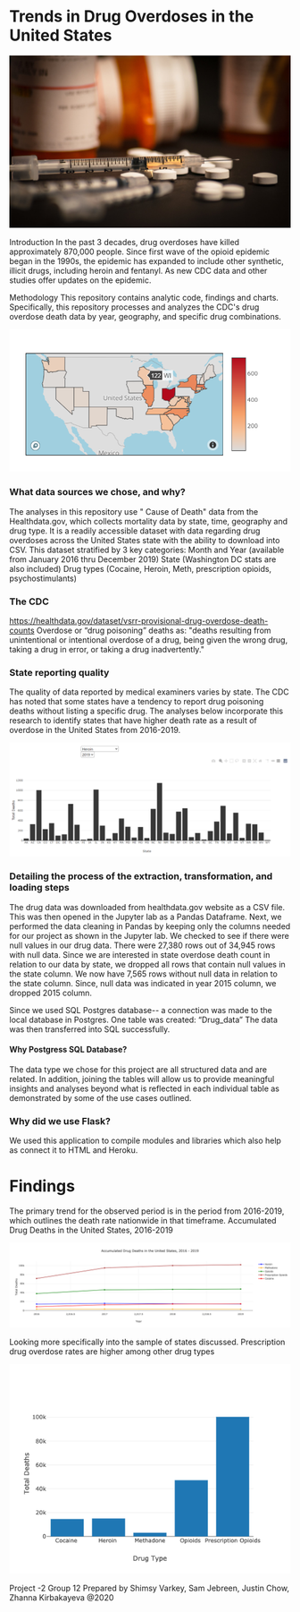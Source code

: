 # Trends in Drug Overdoses in the United States

![Images/drug-overdose-death.jpg](Images/drug-overdose-death.jpg)

Introduction
In the past 3 decades, drug overdoses have killed approximately 870,000 people. Since first wave of the opioid epidemic began in the 1990s, the epidemic has expanded to include other synthetic, illicit drugs, including heroin and fentanyl. As new CDC data and other studies offer updates on the epidemic. 

Methodology
This repository contains analytic code, findings and charts. Specifically, this repository processes and analyzes the CDC's drug overdose death data by year, geography, and specific drug combinations.

![Images/map.png](Images/map.png)

###	What data sources we chose, and why?
The analyses in this repository use " Cause of Death" data from the Healthdata.gov, which collects mortality data by state, time, geography and drug type. 
It is a readily accessible dataset with data regarding drug overdoses across the United States state with the ability to download into CSV. 
This dataset stratified by 3 key categories:
Month and Year (available from January 2016 thru December 2019)
State (Washington DC stats are also included)
Drug types (Cocaine, Heroin, Meth, prescription opioids, psychostimulants)

### The CDC
https://healthdata.gov/dataset/vsrr-provisional-drug-overdose-death-counts
Overdose or “drug poisoning” deaths as: "deaths resulting from unintentional or intentional overdose of a drug, being given the wrong drug, taking a drug in error, or taking a drug inadvertently."

### State reporting quality
The quality of data reported by medical examiners varies by state. The CDC has noted that some states have a tendency to report drug poisoning deaths without listing a specific drug. 
The analyses below incorporate this research to identify states that have higher death rate as a result of overdose in the United States from 2016-2019. 

![Images/state-graph.png](Images/state-graph.png)

### Detailing the process of the extraction, transformation, and loading steps 

The drug data was downloaded from healthdata.gov website as a CSV file.  This was then opened in the Jupyter lab as a Pandas Dataframe. Next, we performed the data cleaning in Pandas by keeping only the columns needed for our project as shown in the Jupyter lab. We checked to see if there were null values in our drug data. There were 27,380 rows out of 34,945 rows with null data. Since we are interested in state overdose death count in relation to our data by state, we dropped all rows that contain null values in the state column. We now have 7,565 rows without null data in relation to the state column.  Since, null data was indicated in year 2015 column, we dropped 2015 column. 

Since we used SQL Postgres database-- a connection was made to the local database in Postgres. One table was created: “Drug_data”  The data was then transferred into SQL successfully.


#### Why Postgress SQL Database?
The data type we chose for this project are all structured data and are related. In addition, joining the tables will allow us to provide meaningful insights and analyses beyond what is reflected in each individual table as demonstrated by some of the use cases outlined. 


### Why did we use Flask?

We used this application to compile modules and libraries which also help as connect it to HTML and Heroku.

# Findings

The primary trend for the observed period is in the period from 2016-2019, which outlines the death rate nationwide in that timeframe. 
Accumulated Drug Deaths in the United States, 2016-2019 

![Images/drug-death.png](Images/drug-death.png)

Looking more specifically into the sample of states discussed. Prescription drug overdose rates are higher among other drug types


![Images/drug-type.png](Images/drug-type.png)


Project -2
Group 12
Prepared by Shimsy Varkey, Sam Jebreen, Justin Chow, Zhanna Kirbakayeva
@2020